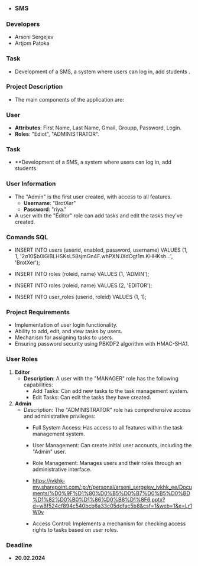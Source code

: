 - ### SMS

### Developers
- Arseni Sergejev
- Artjom Patoka

### Task
- Development of a SMS, a system where users can log in, add students  .

### Project Description
- The main components of the application are:

### User
- **Attributes**: First Name, Last Name, Gmail, Groupp, Password, Login.
- **Roles**: "Ediot", "ADMINISTRATOR".

### Task
- **Development of a SMS, a system where users can log in, add students.

### User Information
- The "Admin" is the first user created, with access to all features.
  - **Username**: "BrotXer"
  - **Password**: "riya."
- A user with the "Editor" role can add tasks and edit the tasks they've created.

### Comands SQL

- INSERT INTO users (userid, enabled, password, username) VALUES (1, 1, '$2a$10$b0iGiBLHSKsL58sjmGn4F.whPXN.iXdOgt1m.KHHKsh...', 'BrotXer');

- INSERT INTO roles (roleid, name) VALUES (1, 'ADMIN');
- INSERT INTO roles (roleid, name) VALUES (2, 'EDITOR');

- INSERT INTO user_roles (userid, roleid) VALUES (1, 1);


### Project Requirements
- Implementation of user login functionality.
- Ability to add, edit, and view tasks by users.
- Mechanism for assigning tasks to users.
- Ensuring password security using PBKDF2 algorithm with HMAC-SHA1.

### User Roles
1. **Editor**
    - **Description**: A user with the "MANAGER" role has the following capabilities:
      - Add Tasks: Can add new tasks to the task management system.
      - Edit Tasks: Can edit the tasks they have created.
3. **Admin**
    - Description: The "ADMINISTRATOR" role has comprehensive access and administrative privileges:
      - Full System Access: Has access to all features within the task management system.
      - User Management: Can create initial user accounts, including the "Admin" user.
      - Role Management: Manages users and their roles through an administrative interface.
     
      - https://ivkhk-my.sharepoint.com/:p:/r/personal/arseni_sergejev_ivkhk_ee/Documents/%D0%9F%D1%80%D0%B5%D0%B7%D0%B5%D0%BD%D1%82%D0%B0%D1%86%D0%B8%D1%8F6.pptx?d=w8f524cf894c540bcb6a33c05ddfac5b8&csf=1&web=1&e=Lr1W0v
      - Access Control: Implements a mechanism for checking access rights to tasks based on user roles.

### Deadline
- **20.02.2024**

